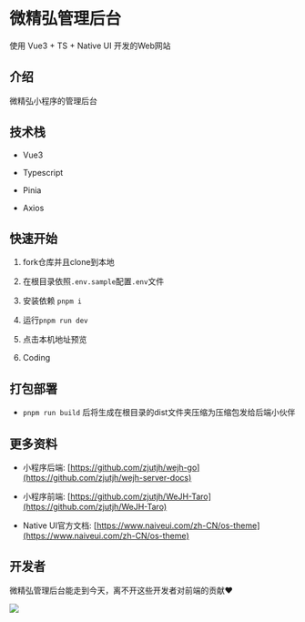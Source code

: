 # 微精弘管理后台

使用 Vue3 + TS + Native UI 开发的Web网站

## 介绍
微精弘小程序的管理后台

## 技术栈
- Vue3

- Typescript

- Pinia

- Axios

## 快速开始

1. fork仓库并且clone到本地

2. 在根目录依照`.env.sample`配置`.env`文件
  
3. 安装依赖 `pnpm i`
  
4. 运行`pnpm run dev`

5. 点击本机地址预览

6. Coding


## 打包部署

- `pnpm run build` 后将生成在根目录的dist文件夹压缩为压缩包发给后端小伙伴

## 更多资料

- 小程序后端: [https://github.com/zjutjh/wejh-go](https://github.com/zjutjh/wejh-server-docs)

- 小程序前端: [https://github.com/zjutjh/WeJH-Taro](https://github.com/zjutjh/WeJH-Taro)

- Native UI官方文档: [https://www.naiveui.com/zh-CN/os-theme](https://www.naiveui.com/zh-CN/os-theme)

## 开发者

微精弘管理后台能走到今天，离不开这些开发者对前端的贡献❤️

<a href="https://github.com/zjutjh/JingHong-Admin-Vue/graphs/contributors">
  <img src="https://contrib.rocks/image?repo=zjutjh/JingHong-Admin-Vue"/>
</a>
